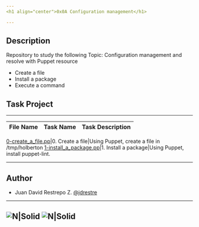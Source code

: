 ```yaml
---
<h1 align="center">0x0A Configuration management</h1>

---
```


## Description
Repository to study the following Topic: Configuration management and resolve with Puppet resource

- Create a file
- Install a package
- Execute a command


## Task Project
---
File Name|Task Name|Task Description
---|---|---

[0-create_a_file.pp](https://github.com/jdrestre/holberton-system_engineering-devops/blob/master/0x0A-configuration_management/0-create_a_file.pp)|0. Create a file|Using Puppet, create a file in /tmp/holberton
[1-install_a_package.pp](https://github.com/jdrestre/holberton-system_engineering-devops/blob/master/0x0A-configuration_management/1-install_a_package.pp)|1. Install a package|Using Puppet, install puppet-lint.


---
## Author

- Juan David Restrepo Z. [@jdrestre](https://twitter.com/jdrestre)

---
![N|Solid](https://www.holbertonschool.com/holberton-logo.png) ![N|Solid](https://intranet.hbtn.io/assets/holberton-logo-coral-27055cb2f875eb10bf3b3942e52a24581bc0667695bdc856d4f08b469b678000.png)
---
